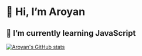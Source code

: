 # 👋 Hi, I’m Aroyan

## 🌱 I’m currently learning JavaScript

<!-- [![Top Langs](https://github-readme-stats.vercel.app/api/top-langs/?username=aroyan&layout=compact&theme=tokyonight)](https://github.com/aroyan?tab=repositories) -->
[![Aroyan's GitHub stats](https://github-readme-stats.vercel.app/api?username=aroyan)](https://github.com/aroyan/?tab=repositories)
